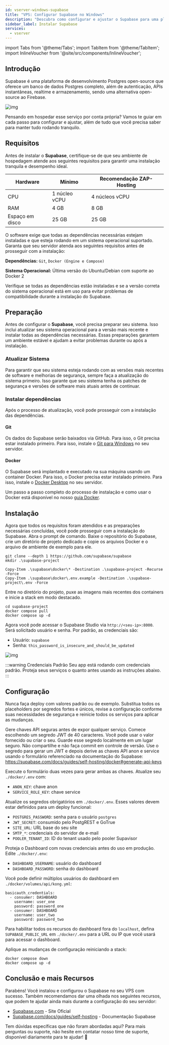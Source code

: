 ```yaml
---
id: vserver-windows-supabase
title: "VPS: Configurar Supabase no Windows"
description: "Descubra como configurar e ajustar o Supabase para uma plataforma Postgres open-source confiável com autenticação e recursos em tempo real → Saiba mais agora"
sidebar_label: Instalar Supabase
services:
  - vserver
---
```


import Tabs from '@theme/Tabs';
import TabItem from '@theme/TabItem';
import InlineVoucher from '@site/src/components/InlineVoucher';

## Introdução

Supabase é uma plataforma de desenvolvimento Postgres open-source que oferece um banco de dados Postgres completo, além de autenticação, APIs instantâneas, realtime e armazenamento, sendo uma alternativa open-source ao Firebase.

![img](https://screensaver01.zap-hosting.com/index.php/s/gE9NRSMr22oZaCx/preview)

Pensando em hospedar esse serviço por conta própria? Vamos te guiar em cada passo para configurar e ajustar, além de tudo que você precisa saber para manter tudo rodando tranquilo.

<InlineVoucher />

## Requisitos

Antes de instalar o **Supabase**, certifique-se de que seu ambiente de hospedagem atende aos seguintes requisitos para garantir uma instalação tranquila e desempenho ideal.

| Hardware   | Mínimo      | Recomendação ZAP-Hosting |
| ---------- | ------------ | ------------------------ |
| CPU        | 1 núcleo vCPU | 4 núcleos vCPU           |
| RAM        | 4 GB         | 8 GB                     |
| Espaço em disco | 25 GB    | 25 GB                    |

O software exige que todas as dependências necessárias estejam instaladas e que esteja rodando em um sistema operacional suportado. Garanta que seu servidor atenda aos seguintes requisitos antes de prosseguir com a instalação:

**Dependências:** `Git`, `Docker (Engine e Compose)`

**Sistema Operacional:** Última versão do Ubuntu/Debian com suporte ao Docker 2

Verifique se todas as dependências estão instaladas e se a versão correta do sistema operacional está em uso para evitar problemas de compatibilidade durante a instalação do Supabase.

## Preparação

Antes de configurar o **Supabase**, você precisa preparar seu sistema. Isso inclui atualizar seu sistema operacional para a versão mais recente e instalar todas as dependências necessárias. Essas preparações garantem um ambiente estável e ajudam a evitar problemas durante ou após a instalação.

### Atualizar Sistema
Para garantir que seu sistema esteja rodando com as versões mais recentes de software e melhorias de segurança, sempre faça a atualização do sistema primeiro. Isso garante que seu sistema tenha os patches de segurança e versões de software mais atuais antes de continuar.

### Instalar dependências
Após o processo de atualização, você pode prosseguir com a instalação das dependências.

#### Git
Os dados do Supabase serão baixados via GitHub. Para isso, o Git precisa estar instalado primeiro. Para isso, instale o [Git para Windows](https://git-scm.com/downloads/win) no seu servidor.

#### Docker

O Supabase será implantado e executado na sua máquina usando um container Docker. Para isso, o Docker precisa estar instalado primeiro. Para isso, instale o [Docker Desktop](https://docs.docker.com/desktop/setup/install/windows-install/) no seu servidor.

Um passo a passo completo do processo de instalação e como usar o Docker está disponível no nosso [guia Docker](vserver-windows-docker.md).

## Instalação
Agora que todos os requisitos foram atendidos e as preparações necessárias concluídas, você pode prosseguir com a instalação do Supabase. Abra o prompt de comando. Baixe o repositório do Supabase, crie um diretório de projeto dedicado e copie os arquivos Docker e o arquivo de ambiente de exemplo para ele.

```
git clone --depth 1 https://github.com/supabase/supabase
mkdir .\supabase-project

Copy-Item .\supabase\docker\* -Destination .\supabase-project -Recurse -Force
Copy-Item .\supabase\docker\.env.example -Destination .\supabase-project\.env -Force
```

Entre no diretório do projeto, puxe as imagens mais recentes dos containers e inicie a stack em modo destacado.
```
cd supabase-project
docker compose pull
docker compose up -d
```

Agora você pode acessar o Supabase Studio via `http://<seu-ip>:8000`. Será solicitado usuário e senha. Por padrão, as credenciais são:

- Usuário: `supabase`
- Senha: `this_password_is_insecure_and_should_be_updated`

![img](https://screensaver01.zap-hosting.com/index.php/s/oBpk2K3S46gETHf/preview)

:::warning Credenciais Padrão
Seu app está rodando com credenciais padrão. Proteja seus serviços o quanto antes usando as instruções abaixo.
:::

## Configuração
Nunca faça deploy com valores padrão ou de exemplo. Substitua todos os placeholders por segredos fortes e únicos, revise a configuração conforme suas necessidades de segurança e reinicie todos os serviços para aplicar as mudanças.

Gere chaves API seguras antes de expor qualquer serviço. Comece escolhendo um segredo JWT de 40 caracteres. Você pode usar o valor fornecido ou criar o seu. Guarde esse segredo localmente em um lugar seguro. Não compartilhe e não faça commit em controle de versão. Use o segredo para gerar um JWT e depois derive as chaves API anon e service usando o formulário referenciado na documentação do Supabase: https://supabase.com/docs/guides/self-hosting/docker#generate-api-keys

Execute o formulário duas vezes para gerar ambas as chaves. Atualize seu `./docker/.env` com:

- `ANON_KEY`: chave anon
- `SERVICE_ROLE_KEY`: chave service

Atualize os segredos obrigatórios em `./docker/.env`. Esses valores devem estar definidos para um deploy funcional:

- `POSTGRES_PASSWORD`: senha para o usuário `postgres`
- `JWT_SECRET`: consumido pelo PostgREST e GoTrue
- `SITE_URL`: URL base do seu site
- `SMTP_*`: credenciais do servidor de e-mail
- `POOLER_TENANT_ID`: ID do tenant usado pelo pooler Supavisor

Proteja o Dashboard com novas credenciais antes do uso em produção. Edite `./docker/.env`:

- `DASHBOARD_USERNAME`: usuário do dashboard
- `DASHBOARD_PASSWORD`: senha do dashboard

Você pode definir múltiplos usuários do dashboard em `./docker/volumes/api/kong.yml`:

```
basicauth_credentials:
  - consumer: DASHBOARD
    username: user_one
    password: password_one
  - consumer: DASHBOARD
    username: user_two
    password: password_two
```

Para habilitar todos os recursos do dashboard fora do `localhost`, defina `SUPABASE_PUBLIC_URL` em `./docker/.env` para a URL ou IP que você usará para acessar o dashboard.

Aplique as mudanças de configuração reiniciando a stack:

```
docker compose down
docker compose up -d
```

## Conclusão e mais Recursos

Parabéns! Você instalou e configurou o Supabase no seu VPS com sucesso. Também recomendamos dar uma olhada nos seguintes recursos, que podem te ajudar ainda mais durante a configuração do seu servidor:

- [Supabase.com](https://Supabase.com/) - Site Oficial
- [Supabase.com/docs/guides/self-hosting](https://supabase.com/docs/guides/self-hosting) - Documentação Supabase

Tem dúvidas específicas que não foram abordadas aqui? Para mais perguntas ou suporte, não hesite em contatar nosso time de suporte, disponível diariamente para te ajudar! 🙂

<InlineVoucher />